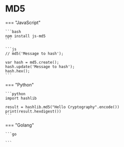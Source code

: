 # MD5



=== "JavaScript"

    ```bash
    npm install js-md5
    ```

    ```js
    // md5('Message to hash');

    var hash = md5.create();
    hash.update('Message to hash');
    hash.hex();
    ```


=== "Python"

    ```python
    import hashlib

    result = hashlib.md5("Hello Cryptography".encode())
    print(result.hexdigest())
    ```


=== "Golang"


    ```go

    ```

